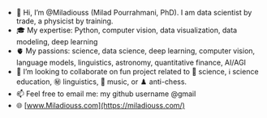 - 👋 Hi, I’m @Miladiouss (Milad Pourrahmani, PhD). I am data scientist by trade, a physicist by training.
- 🎓 My expertise: Python, computer vision, data visualization, data modeling, deep learning 
- 🫀 My passions: science, data science, deep learning, computer vision, language models, linguistics, astronomy, quantitative finance, AI/AGI
- 💞️ I’m looking to collaborate on fun project related to 🔭 science, ℹ️ science education, ㊙️ linguistics, 🎵 music, or ♟️ anti-chess.
- 📫 Feel free to email me: my github username @gmail
- 🌐 [www.Miladiouss.com](https://miladiouss.com/)
